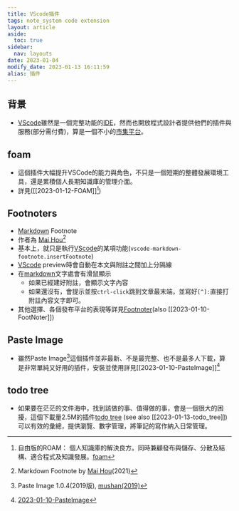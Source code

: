 ```yaml
---
title: VScode插件
tags: note_system code extension
layout: article
aside:
  toc: true
sidebar:
  nav: layouts
date: 2023-01-04
modify_date: 2023-01-13 16:11:59
alias: 插件
---
```


## 背景

- [VScode][VScode]雖然是一個完整功能的[IDE][IDE]，然而也開放程式設計者提供他們的插件與服務(部分需付費)，算是一個不小的[市集平台][marketplace]。

## foam

- 這個插件大幅提升VSCode的能力與角色，不只是一個短期的整體發展環境工具，還是累積個人長期知識庫的管理介面。
- 詳見([[2023-01-12-FOAM]][^4])

## Footnoters

- [Markdown][md_wiki] Footnote
- 作者為 [Mai Hou][MH][^1]
- 基本上，就只是執行[VScode][VScode]的某項功能(`vscode-markdown-footnote.insertFootnote`)
- [VScode][VScode] preview時會自動在本文與附註之間加上分隔線
- 在[markdown][md_wiki]文字處會有滑鼠顯示
  - 如果已經建好附註，會顯示文字內容
  - 如果還沒有，會提示並按`ctrl-click`跳到文章最末端，並寫好`[^]:`直接打附註內容文字即可。
- 其他選擇、各個發布平台的表現等詳見[Footnoter][Footnoter](also [[2023-01-10-FootNoter]])

## Paste Image

- 雖然Paste Image[^2]這個插件並非最新、不是最完整、也不是最多人下載，算是非常單純又好用的插件，安裝並使用詳見[[2023-01-10-PasteImage]][^3]

## todo tree

- 如果要在茫茫的文件海中，找到該做的事、值得做的事，會是一個很大的困擾，這個下載量2.5M的插件[todo tree][TT] (see also [[2023-01-13-todo_tree]])可以有效的彙總，提供瀏覽、數字管理，將筆記的寫作納入日常管理。

[^1]: Markdown Footnote by [Mai Hou][MH](2021)
[^2]: Paste Image 1.0.4(2019版), [mushan(2019)][mushan(2019)]
[^3]: [2023-01-10-PasteImage](https://sinotec2.github.io/FAQ/2023/01/10/PasteImage.html)
[^4]: 自由版的ROAM： 個人知識庫的解決良方。同時兼顧發布與儲存、分散及結構、適合程式及知識發展。[foam](https://sinotec2.github.io/FAQ/2023/01/12/FOAM.html)

[mushan(2019)]: https://marketplace.visualstudio.com/items?itemName=mushan.vscode-paste-image "Paste Image 1.0.4(2019版), mushan(2019)"
[MH]: https://marketplace.visualstudio.com/publishers/houkanshan "Markdown Footnote"
[vscode]: https://zh.wikipedia.org/zh-tw/Visual_Studio_Code "Visual Studio Code（簡稱 VS Code）是一款由微軟開發且跨平台的免費原始碼編輯器[8]。該軟體支援語法突顯、程式碼自動補全（又稱 IntelliSense）、程式碼重構功能，並且內建了命令列工具和 Git 版本控制系統[9]。使用者可以更改佈景主題和鍵盤捷徑實現個人化設定，也可以透過內建的擴充元件程式商店安裝擴充元件以加強軟體功能。"
[ide]: https://zh.wikipedia.org/zh-tw/集成开发环境 "集成开发环境、整合開發環境"
[md_wiki]: https://zh.wikipedia.org/zh-tw/Markdown "Markdown是一種輕量級標記式語言，創始人為約翰·格魯伯。它允許人們使用易讀易寫的純文字格式編寫文件，然後轉換成有效的XHTML（或者HTML）文件。[4]這種語言吸收了很多在電子郵件中已有的純文字標記的特性。"
[marketplace]: https://marketplace.visualstudio.com/ "Extensions for Visual Studio Code"
[TT]: https://marketplace.visualstudio.com/items?itemName=Gruntfuggly.todo-tree "Todo Tree by Gruntfuggly |  2,573,548 installs|(152) | Free, Show TODO, FIXME, etc. comment tags in a tree view"
[Footnoter]: https://sinotec2.github.io/FAQ/2023/01/10/FootNoter.html "註腳不是學術論文的專利， 在word、wiki、markdown文件中，註腳與數字參照也都是提升整體參考價值的利器。"